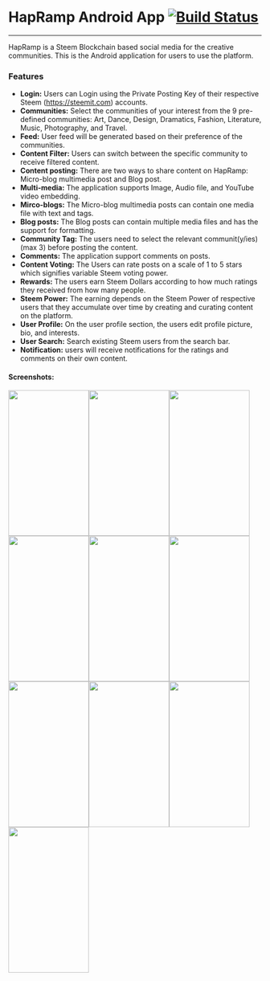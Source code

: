 # HapRamp Android App [![Build Status](https://travis-ci.org/hapramp/Hapramp-Android.svg?branch=master)](https://travis-ci.org/hapramp/Hapramp-Android)
---
HapRamp is a Steem Blockchain based social media for the creative communities. This is the Android application for users to use the platform.

### Features
 - **Login:** Users can Login using the Private Posting Key of their respective Steem (https://steemit.com) accounts.
 - **Communities:** Select the communities of your interest from the 9 pre-defined communities: Art, Dance, Design, Dramatics, Fashion, Literature, Music, Photography, and Travel.
 - **Feed:**  User feed will be generated based on their preference of the communities.
 - **Content Filter:** Users can switch between the specific community to receive filtered content.
 - **Content posting:** There are two ways to share content on HapRamp: Micro-blog multimedia post and Blog post.
 - **Multi-media:** The application supports Image, Audio file, and YouTube video embedding.
 - **Mirco-blogs:**  The Micro-blog multimedia posts can contain one media file with text and tags.
 - **Blog posts:** The Blog posts can contain multiple media files and has the support for formatting.
 - **Community Tag:** The users need to select the relevant communit(y/ies) (max 3) before posting the content.
 - **Comments:**  The application support comments on posts.
 - **Content Voting:** The Users can rate posts on a scale of 1 to 5 stars which signifies variable Steem voting power.
 - **Rewards:** The users earn Steem Dollars according to how much ratings they received from how many people.
 - **Steem Power:** The earning depends on the Steem Power of respective users that they accumulate over time by creating and curating content on the platform.
 - **User Profile:** On the user profile section, the users edit profile picture, bio, and interests.
 - **User Search:** Search existing Steem users from the search bar.
 - **Notification:** users will receive notifications for the ratings and comments on their own content.


#### Screenshots:
<img src="https://github.com/hapramp/Hapramp-Android/blob/master/screenshots/login.png" width="160px" height="290px"><img src="https://github.com/hapramp/Hapramp-Android/blob/master/screenshots/scanning.png" width="160px" height="290px"><img src="https://github.com/hapramp/Hapramp-Android/blob/master/screenshots/home.png" width="160px" height="290px"><img src="https://github.com/hapramp/Hapramp-Android/blob/master/screenshots/post_creation.png" width="160px" height="290px"><img src="https://github.com/hapramp/Hapramp-Android/blob/master/screenshots/article_creation.png" width="160px" height="290px"><img src="https://github.com/hapramp/Hapramp-Android/blob/master/screenshots/comments.png" width="160px" height="290px"><img src="https://github.com/hapramp/Hapramp-Android/blob/master/screenshots/rating.png" width="160px" height="290px"><img src="https://github.com/hapramp/Hapramp-Android/blob/master/screenshots/user_profile.png" width="160px" height="290px"><img src="https://github.com/hapramp/Hapramp-Android/blob/master/screenshots/trending.png" width="160px" height="290px"><img src="https://github.com/hapramp/Hapramp-Android/blob/master/screenshots/youtube_search_and_embed.png" width="160px" height="290px">
